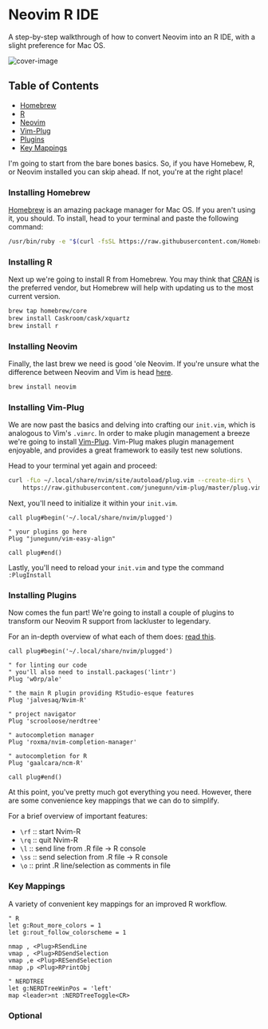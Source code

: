 # Neovim R IDE

A step-by-step walkthrough of how to convert Neovim into an R IDE, with a slight preference for Mac OS.

![cover-image](https://i.imgur.com/dnDB1o1.png)

## Table of Contents

- [Homebrew](#installing-homebrew)
- [R](#installing-r)
- [Neovim](#installing-neovim)
- [Vim-Plug](#installing-vim-plug)
- [Plugins](#plugins)
- [Key Mappings](#key-mappings)

I'm going to start from the bare bones basics. So, if you have Homebew, R, or Neovim installed you can skip ahead. If not, you're at the right place!

### Installing Homebrew

[Homebrew](https://brew.sh/) is an amazing package manager for Mac OS. If you aren't using it, you should. To install, head to your terminal and paste the following command:

```bash
/usr/bin/ruby -e "$(curl -fsSL https://raw.githubusercontent.com/Homebrew/install/master/install)"
```

### Installing R

Next up we're going to install R from Homebrew. You may think that [CRAN](https://cran.r-project.org/) is the preferred vendor, but Homebrew will help with updating us to the most current version.

```bash
brew tap homebrew/core
brew install Caskroom/cask/xquartz
brew install r
```

### Installing Neovim

Finally, the last brew we need is good 'ole Neovim. If you're unsure what the difference between Neovim and Vim is head [here](https://neovim.io/charter/).

```bash
brew install neovim
```

### Installing Vim-Plug

We are now past the basics and delving into crafting our `init.vim`, which is analogous to Vim's `.vimrc`. In order to make plugin management a breeze we're going to install [Vim-Plug](https://github.com/junegunn/vim-plug). Vim-Plug makes plugin management enjoyable, and provides a great framework to easily test new solutions.

Head to your terminal yet again and proceed:

```bash
curl -fLo ~/.local/share/nvim/site/autoload/plug.vim --create-dirs \
    https://raw.githubusercontent.com/junegunn/vim-plug/master/plug.vim
```

Next, you'll need to initialize it within your `init.vim`.

```vim
call plug#begin('~/.local/share/nvim/plugged')

" your plugins go here
Plug "junegunn/vim-easy-align"

call plug#end()
```

Lastly, you'll need to reload your `init.vim` and type the command `:PlugInstall`

### Installing Plugins

Now comes the fun part! We're going to install a couple of plugins to transform our Neovim R support from lackluster to legendary.

For an in-depth overview of what each of them does: [read this](https://kadekillary.work/post/nvim-r/).

```vim
call plug#begin('~/.local/share/nvim/plugged')

" for linting our code
" you'll also need to install.packages('lintr')
Plug 'w0rp/ale'

" the main R plugin providing RStudio-esque features
Plug 'jalvesaq/Nvim-R'

" project navigator
Plug 'scrooloose/nerdtree'

" autocompletion manager
Plug 'roxma/nvim-completion-manager'

" autocompletion for R
Plug 'gaalcara/ncm-R'

call plug#end()
```

At this point, you've pretty much got everything you need. However, there are some convenience key mappings that we can do to simplify.

For a brief overview of important features:

- `\rf` :: start Nvim-R
- `\rq` :: quit Nvim-R
- `\l` :: send line from .R file -> R console
- `\ss` :: send selection from .R file -> R console
- `\o` :: print .R line/selection as comments in file

### Key Mappings

A variety of convenient key mappings for an improved R workflow.

```vim
" R
let g:Rout_more_colors = 1
let g:rout_follow_colorscheme = 1

nmap , <Plug>RSendLine
vmap , <Plug>RDSendSelection
vmap ,e <Plug>RESendSelection
nmap ,p <Plug>RPrintObj

" NERDTREE
let g:NERDTreeWinPos = 'left'
map <leader>nt :NERDTreeToggle<CR>
```

### Optional
